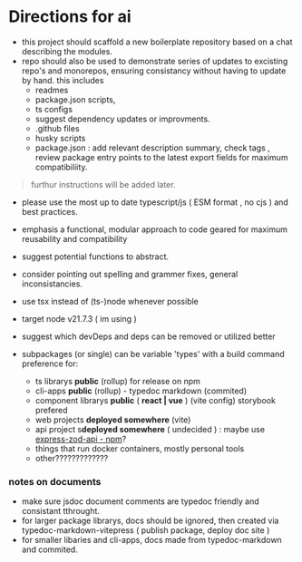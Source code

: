 # Directions for ai

- this project should scaffold a new boilerplate repository based on a chat
  describing the modules.
- repo should also be used to demonstrate series of updates to excisting repo's
  and monorepos, ensuring consistancy without having to update by hand. this
  includes
  - readmes
  - package.json scripts,
  - ts configs
  - suggest dependency updates or improvments.
  - .github files
  - husky scripts
  - package.json : add relevant description summary, check tags , review package
    entry points to the latest export fields for maximum compatibiliity.

> furthur instructions will be added later.

- please use the most up to date typescript/js ( ESM format , no cjs ) and best
  practices.
- emphasis a functional, modular approach to code geared for maximum reusability
  and compatibility
- suggest potential functions to abstract.
- consider pointing out spelling and grammer fixes, general inconsistancies.
- use tsx instead of (ts-)node whenever possible
- target node v21.7.3 ( im using )

- suggest which devDeps and deps can be removed or utilized better
- subpackages (or single) can be variable 'types' with a build command
  preference for:
  - ts librarys **public** (rollup) for release on npm
  - cli-apps **public** (rollup) - typedoc markdown (commited)
  - component librarys **public** ( **react | vue** ) (vite config) storybook
    prefered
  - web projects **deployed somewhere** (vite)
  - api project s**deployed somewhere** ( undecided ) : maybe use
    [express-zod-api - npm](https://www.npmjs.com/package/express-zod-api)?
  - things that run docker containers, mostly personal tools
  - other?????????????

### notes on documents

- make sure jsdoc document comments are typedoc friendly and consistant
  tthrought.
- for larger package librarys, docs should be ignored, then created via
  typedoc-markdown-vitepress ( publish package, deploy doc site )
- for smaller libaries and cli-apps, docs made from typedoc-markdown and
  commited.
